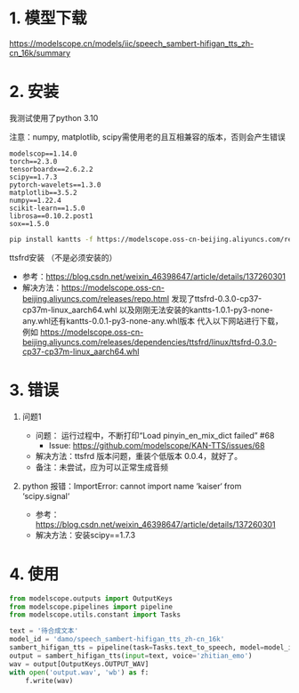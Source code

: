 # 1. 模型下载

https://modelscope.cn/models/iic/speech_sambert-hifigan_tts_zh-cn_16k/summary

# 2. 安装

我测试使用了python 3.10

注意：numpy, matplotlib, scipy需使用老的且互相兼容的版本，否则会产生错误

```text
modelscop==1.14.0
torch==2.3.0
tensorboardx==2.6.2.2
scipy==1.7.3
pytorch-wavelets==1.3.0
matplotlib==3.5.2
numpy==1.22.4
scikit-learn==1.5.0
librosa==0.10.2.post1
sox==1.5.0
```

```bash
pip install kantts -f https://modelscope.oss-cn-beijing.aliyuncs.com/releases/repo.html
```

ttsfrd安装 （不是必须安装的）

- 参考：https://blog.csdn.net/weixin_46398647/article/details/137260301
- 解决方法：https://modelscope.oss-cn-beijing.aliyuncs.com/releases/repo.html
  发现了ttsfrd-0.3.0-cp37-cp37m-linux_aarch64.whl
  以及刚刚无法安装的kantts-1.0.1-py3-none-any.whl还有kantts-0.0.1-py3-none-any.whl版本
  代入以下网站进行下载，例如
  https://modelscope.oss-cn-beijing.aliyuncs.com/releases/dependencies/ttsfrd/linux/ttsfrd-0.3.0-cp37-cp37m-linux_aarch64.whl

# 3. 错误

1. 问题1
    - 问题： 运行过程中，不断打印“Load pinyin_en_mix_dict failed” #68
      - Issue: https://github.com/modelscope/KAN-TTS/issues/68
    - 解决方法：ttsfrd 版本问题，重装个低版本 0.0.4，就好了。
    - 备注：未尝试，应为可以正常生成音频

2. python 报错：ImportError: cannot import name ‘kaiser‘ from ‘scipy.signal‘
    - 参考：https://blog.csdn.net/weixin_46398647/article/details/137260301
    - 解决方法：安装scipy==1.7.3

# 4. 使用

```python
from modelscope.outputs import OutputKeys
from modelscope.pipelines import pipeline
from modelscope.utils.constant import Tasks

text = '待合成文本'
model_id = 'damo/speech_sambert-hifigan_tts_zh-cn_16k'
sambert_hifigan_tts = pipeline(task=Tasks.text_to_speech, model=model_id)
output = sambert_hifigan_tts(input=text, voice='zhitian_emo')
wav = output[OutputKeys.OUTPUT_WAV]
with open('output.wav', 'wb') as f:
    f.write(wav)
```